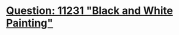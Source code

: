 [Question: 11231 "Black and White Painting"](http://uva.onlinejudge.org/external/112/11231.html)
===
